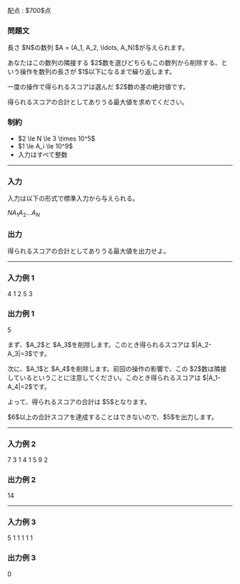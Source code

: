 
<div>

<span>

<span>

<p>
配点 : $700$点
</p>

<div>

<section>

### **問題文**

<p>
長さ $N$の数列 $A = (A_1, A_2, \ldots, A_N)$が与えられます。
</p>

<p>
あなたはこの数列の隣接する $2$数を選びどちらもこの数列から削除する、という操作を数列の長さが $1$以下になるまで繰り返します。
</p>

<p>
一度の操作で得られるスコアは選んだ $2$数の差の絶対値です。
</p>

<p>
得られるスコアの合計としてありうる最大値を求めてください。
</p>

</section>

</div>

<div>

<section>

### **制約**

<ul>

<li>
$2 \le N \le 3 \times 10^5$
</li>

<li>
$1 \le A_i \le 10^9$
</li>

<li>
入力はすべて整数
</li>

</ul>

</section>

</div>

---

<div>

<div>

<section>

### **入力**

<p>
入力は以下の形式で標準入力から与えられる。
</p>

<div>

$N$$A_1$$A_2$$\ldots$$A_N$
</div>

</section>

</div>

<div>

<section>

### **出力**

<p>
得られるスコアの合計としてありうる最大値を出力せよ。
</p>

</section>

</div>

</div>

---

<div>

<section>

### **入力例 1**

<div>

4
1 2 5 3

</div>

</section>

</div>

<div>

<section>

### **出力例 1**

<div>

5

</div>

<p>
まず、$A_2$と $A_3$を削除します。このとき得られるスコアは $|A_2-A_3|=3$です。
</p>

<p>
次に、$A_1$と $A_4$を削除します。前回の操作の影響で、この $2$数は隣接しているということに注意してください。このとき得られるスコアは $|A_1-A_4|=2$です。
</p>

<p>
よって、得られるスコアの合計は $5$となります。
</p>

<p>
$6$以上の合計スコアを達成することはできないので、$5$を出力します。
</p>

</section>

</div>

---

<div>

<section>

### **入力例 2**

<div>

7
3 1 4 1 5 9 2

</div>

</section>

</div>

<div>

<section>

### **出力例 2**

<div>

14

</div>

</section>

</div>

---

<div>

<section>

### **入力例 3**

<div>

5
1 1 1 1 1

</div>

</section>

</div>

<div>

<section>

### **出力例 3**

<div>

0

</div>

</section>

</div>

</span>

</span>

</div>
